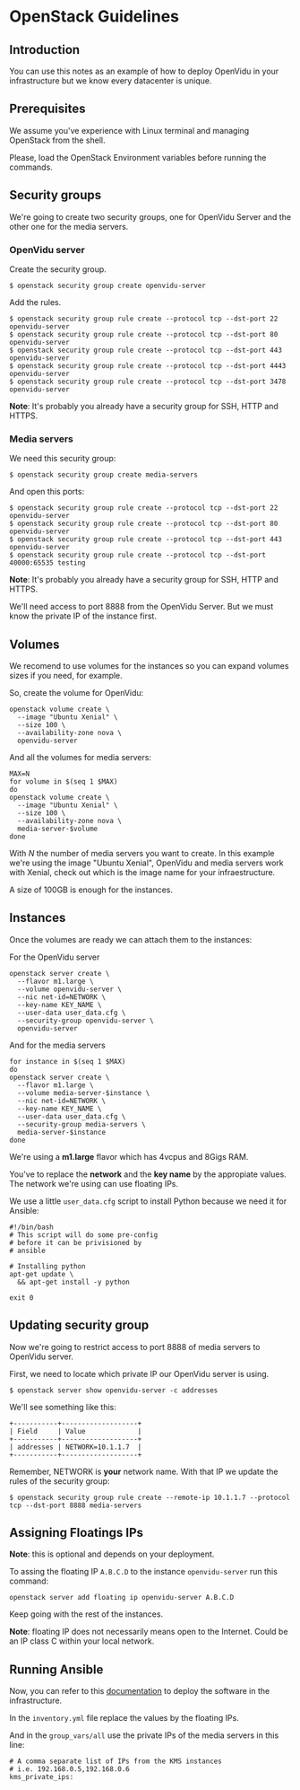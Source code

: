 # OpenStack Guidelines

## Introduction

You can use this notes as an example of how to deploy OpenVidu in your infrastructure but we know every datacenter is unique.

## Prerequisites

We assume you've experience with Linux terminal and managing OpenStack from the shell.

Please, load the OpenStack Environment variables before running the commands.

## Security groups

We're going to create two security groups, one for OpenVidu Server and the other one for the media servers.

### OpenVidu server

Create the security group.

`$ openstack security group create openvidu-server`

Add the rules.

```
$ openstack security group rule create --protocol tcp --dst-port 22 openvidu-server
$ openstack security group rule create --protocol tcp --dst-port 80 openvidu-server
$ openstack security group rule create --protocol tcp --dst-port 443 openvidu-server
$ openstack security group rule create --protocol tcp --dst-port 4443 openvidu-server
$ openstack security group rule create --protocol tcp --dst-port 3478 openvidu-server
```

**Note**: It's probably you already have a security group for SSH, HTTP and HTTPS.

### Media servers

We need this security group:

`$ openstack security group create media-servers`

And open this ports:

```
$ openstack security group rule create --protocol tcp --dst-port 22 openvidu-server
$ openstack security group rule create --protocol tcp --dst-port 80 openvidu-server
$ openstack security group rule create --protocol tcp --dst-port 443 openvidu-server
$ openstack security group rule create --protocol tcp --dst-port 40000:65535 testing
```

**Note**: It's probably you already have a security group for SSH, HTTP and HTTPS.

We'll need access to port 8888 from the OpenVidu Server. But we must know the private IP of the instance first.

## Volumes

We recomend to use volumes for the instances so you can expand volumes sizes if you need, for example.

So, create the volume for OpenVidu:

```
openstack volume create \
  --image "Ubuntu Xenial" \
  --size 100 \
  --availability-zone nova \
  openvidu-server
```

And all the volumes for media servers:

```
MAX=N
for volume in $(seq 1 $MAX)
do
openstack volume create \
  --image "Ubuntu Xenial" \
  --size 100 \
  --availability-zone nova \
  media-server-$volume
done
```

With _N_ the number of media servers you want to create. In this example we're using the image "Ubuntu Xenial", OpenVidu and media servers work with Xenial, check out which is the image name for your infraestructure.

A size of 100GB is enough for the instances.

## Instances

Once the volumes are ready we can attach them to the instances:

For the OpenVidu server

```
openstack server create \
  --flavor m1.large \
  --volume openvidu-server \
  --nic net-id=NETWORK \
  --key-name KEY_NAME \
  --user-data user_data.cfg \
  --security-group openvidu-server \
  openvidu-server
```

And for the media servers

```
for instance in $(seq 1 $MAX)
do
openstack server create \
  --flavor m1.large \
  --volume media-server-$instance \
  --nic net-id=NETWORK \
  --key-name KEY_NAME \
  --user-data user_data.cfg \
  --security-group media-servers \
  media-server-$instance
done
```

We're using a **m1.large** flavor which has 4vcpus and 8Gigs RAM.

You've to replace the **network** and the **key name** by the appropiate values. The network we're using can use floating IPs.

We use a little `user_data.cfg` script to install Python because we need it for Ansible:

```
#!/bin/bash
# This script will do some pre-config
# before it can be privisioned by
# ansible

# Installing python
apt-get update \
  && apt-get install -y python

exit 0
```

## Updating security group

Now we're going to restrict access to port 8888 of media servers to OpenVidu server.

First, we need to locate which private IP our OpenVidu server is using.

`$ openstack server show openvidu-server -c addresses`

We'll see something like this:

```
+-----------+-------------------+
| Field     | Value             |
+-----------+-------------------+
| addresses | NETWORK=10.1.1.7  |
+-----------+-------------------+
```

Remember, NETWORK is **your** network name. With that IP we update the rules of the security group:

`$ openstack security group rule create --remote-ip 10.1.1.7 --protocol tcp --dst-port 8888 media-servers`

## Assigning Floatings IPs

**Note**: this is optional and depends on your deployment.

To assing the floating IP `A.B.C.D` to the instance `openvidu-server` run this command:

`openstack server add floating ip openvidu-server A.B.C.D`

Keep going with the rest of the instances.

**Note**: floating IP does not necessarily means open to the Internet. Could be an IP class C within your local network.

## Running Ansible

Now, you can refer to this [documentation](https://openvidu.io/docs/openvidu-pro/deploying-openvidu-pro/#deploying-openvidu-pro-on-premise) to deploy the software in the infrastructure.

In the `inventory.yml` file replace the values by the floating IPs.

And in the `group_vars/all` use the private IPs of the media servers in this line:

```
# A comma separate list of IPs from the KMS instances
# i.e. 192.168.0.5,192.168.0.6
kms_private_ips:
```


